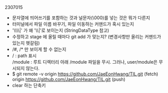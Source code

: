 2307015
* 문자열에 띄어쓰기를 포함하는 것과 널문자(\000)를 넣는 것은 뭐가 다른지
* 터미널에서 파일 이름 바꾸기, 파일 이동하는 커맨드가 혹시 있는지
* '\\\\\\\\|' 가 왜 '\\\\|'로 보이는지 (StringDataType 참고)
* 수정하고 stage 에 올릴 때마다 git add 가 맞는지? (변경사항만 올리는 커맨드가 있는지 헷갈림)
* /#, /* 만 보이게 할 수 없는지
* / : path 표시<br>
    /module : 루트 디렉터리 아래 /module 파일을 무시. 그러나, user/module은 무시되지 않는다.<br>
* $ git remote -v
origin  https://github.com/JaeEonHwang/TIL.git (fetch)<br>
origin  https://github.com/JaeEonHwang/TIL.git (push)
* clear 하는 단축키